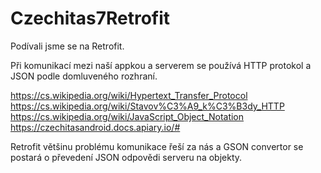 # Czechitas7Retrofit

Podívali jsme se na Retrofit.

Při komunikací mezi naší appkou a serverem se používá HTTP protokol a JSON podle domluveného rozhraní.

https://cs.wikipedia.org/wiki/Hypertext_Transfer_Protocol
https://cs.wikipedia.org/wiki/Stavov%C3%A9_k%C3%B3dy_HTTP
https://cs.wikipedia.org/wiki/JavaScript_Object_Notation
https://czechitasandroid.docs.apiary.io/#

Retrofit většinu problému komunikace řeší za nás a GSON convertor se postará o převedení JSON odpovědi serveru na objekty.
